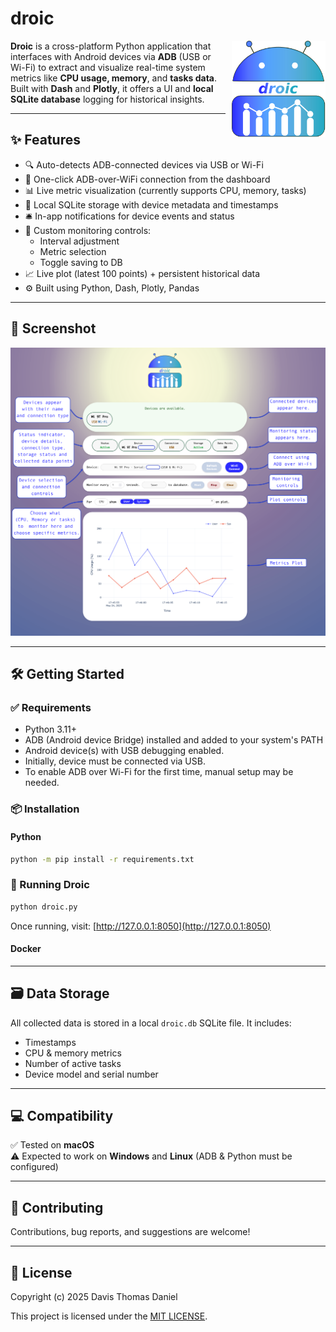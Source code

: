 
# droic

<div style="float: right; margin-left: 10px; vertical-align: middle;">
  <img src="./assets/droic_logo.svg" alt="Droic Logo" width="150" />
</div>

**Droic** is a cross-platform Python application that interfaces with Android devices via **ADB** (USB or Wi-Fi) to extract and visualize real-time system metrics like **CPU usage, memory**, and **tasks data**. Built with **Dash** and **Plotly**, it offers a UI and **local SQLite database** logging for historical insights.

---

## ✨ Features

- 🔍 Auto-detects ADB-connected devices via USB or Wi-Fi
- 📡 One-click ADB-over-WiFi connection from the dashboard
- 📊 Live metric visualization (currently supports CPU, memory, tasks)
- 💾 Local SQLite storage with device metadata and timestamps
- 🛎️ In-app notifications for device events and status
- 🧭 Custom monitoring controls:
  - Interval adjustment
  - Metric selection
  - Toggle saving to DB
- 📈 Live plot (latest 100 points) + persistent historical data
- ⚙️ Built using Python, Dash, Plotly, Pandas

---

## 📸 Screenshot

<div>
  <img src="./assets/droic_screenshot.webp" alt="Droic Logo" width="1000" />
</div>

---

## 🛠️ Getting Started

### ✅ Requirements

- Python 3.11+
- ADB (Android device Bridge) installed and added to your system's PATH
- Android device(s) with USB debugging enabled.
- Initially, device must be connected via USB.
- To enable ADB over Wi-Fi for the first time, manual setup may be needed.


### 📦 Installation

#### Python

```bash
python -m pip install -r requirements.txt
```

### 🚀 Running Droic

```bash
python droic.py
```

Once running, visit: [http://127.0.0.1:8050](http://127.0.0.1:8050)

#### Docker



---

## 🗃️ Data Storage

All collected data is stored in a local `droic.db` SQLite file. It includes:
- Timestamps
- CPU & memory metrics
- Number of active tasks
- Device model and serial number

---

## 💻 Compatibility

✅ Tested on **macOS**  
⚠️ Expected to work on **Windows** and **Linux** (ADB & Python must be configured)

---

## 🤝 Contributing

Contributions, bug reports, and suggestions are welcome!

---

## 📄 License
Copyright (c) 2025 Davis Thomas Daniel

This project is licensed under the [MIT LICENSE](./LICENSE).
